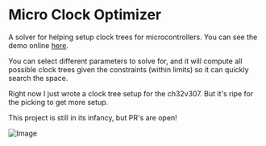 # Micro Clock Optimizer

A solver for helping setup clock trees for microcontrollers. You can see the demo online [here](https://cnlohr.github.io/microclockoptimizer/).

You can select different parameters to solve for, and it will compute all possible clock trees given the constraints (within limits) so it can quickly search the space.

Right now I just wrote a clock tree setup for the ch32v307. But it's ripe for the picking to get more setup.

This project is still in its infancy, but PR's are open!

![Image](https://github.com/cnlohr/microclockoptimizer/blob/resources/resources/initialReadme.png?raw=true)

